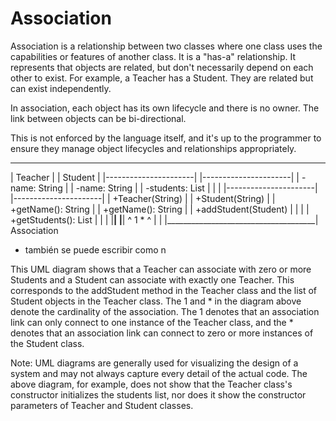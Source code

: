 # Association

Association is a relationship between two classes where one class uses the capabilities or features of another class.
It is a "has-a" relationship. It represents that objects are related, but don't necessarily depend on each other to exist.
For example, a Teacher has a Student. They are related but can exist independently.

In association, each object has its own lifecycle and there is no owner. The link between objects can be bi-directional.

This is not enforced by the language itself, and it's up to the programmer to ensure they manage object lifecycles and relationships appropriately.

 ______________________           ______________________
|        Teacher       |         |        Student       |
|----------------------|         |----------------------|
| -name: String        |         | -name: String        |
| -students: List<Student> |     |                      |
|----------------------|         |----------------------|
| +Teacher(String)     |         | +Student(String)     |
| +getName(): String   |         | +getName(): String   |
| +addStudent(Student) |         |                      |
| +getStudents(): List<Student> | |                      |
|______________________|         |______________________|
          ^ 1                                 * ^
          |                                     |
          |_____________________________________|
                            Association

* también se puede escribir como n

This UML diagram shows that a Teacher can associate with zero or more Students and a Student can associate with exactly one Teacher.
This corresponds to the addStudent method in the Teacher class and the list of Student objects in the Teacher class.
The 1 and * in the diagram above denote the cardinality of the association.
The 1 denotes that an association link can only connect to one instance of the Teacher class,
and the * denotes that an association link can connect to zero or more instances of the Student class.

Note: UML diagrams are generally used for visualizing the design of a system and may not always capture every detail of
the actual code. The above diagram, for example, does not show that the Teacher class's constructor initializes
the students list, nor does it show the constructor parameters of Teacher and Student classes.